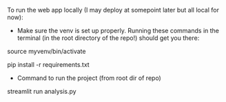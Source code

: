 To run the web app locally (I may deploy at somepoint later but all local for now):

* Make sure the venv is set up properly. Running these commands in the terminal (in the root directory of the repo!) should get you there:

source myvenv/bin/activate

pip install -r requirements.txt

* Command to run the project (from root dir of repo)

streamlit run analysis.py
